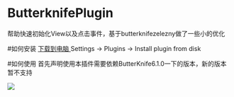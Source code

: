 # ButterknifePlugin
帮助快速初始化View以及点击事件，基于butterknifezelezny做了一些小的优化


#如何安装
 <a href="https://raw.githubusercontent.com/dongjunkun/ButterknifePlugin/master/butterknife-djk-20150722.jar">下载到电脑 </a> Settings → Plugins → Install plugin from disk 

#如何使用
首先声明使用本插件需要依赖ButterKnife6.1.0一下的版本，新的版本暂不支持

<img src="https://raw.githubusercontent.com/dongjunkun/ButterknifePlugin/master/art/simple.gif"/>